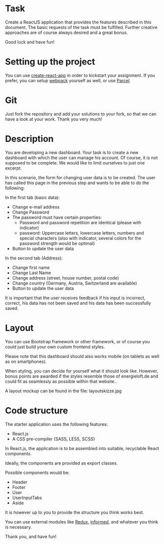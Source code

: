 # Task

Create a ReactJS application that provides the features described in this document.
The basic requests of the task must be fulfilled. Further creative approaches are of course always desired and a great bonus.

Good luck and have fun!

# Setting up the project

You can use [create-react-app](https://facebook.github.io/create-react-app/) in order to kickstart your assignment. 
If you prefer, you can setup [webpack](https://webpack.github.io) yourself as well, or use [Parcel](https://parceljs.org).

# Git

Just fork the repository and add your solutions to your fork, so that we can have a look at your work. Thank you very much!

# Description

You are developing a new dashboard. Your task is to create a new dashboard with which the user can manage his account.
Of course, it is not supposed to be complete. We would like to limit ourselves to just one excerpt.

In this scenario, the form for changing user data is to be created. The user has called this page in the previous step and wants to be able to do the following:

In the first tab (basic data):

- Change e-mail address
- Change Password
- The password must have certain properties:
  - Password and password repetition are identical (please with indicator)
  - password: Uppercase letters, lowercase letters, numbers and special characters (also with indicator, several colors for the password strength would be optimal)
- Button to update the user data

In the second tab (Address):

- Change first name
- Change Last Name
- Change address (street, house number, postal code)
- Change country (Germany, Austria, Switzerland are available)
- Button to update the user data

It is important that the user receives feedback if his input is incorrect, correct, his data has not been saved and his data has been successfully saved.

# Layout

You can use Bootstrap framework or other framework, or of course you could just build your own custom frontend styles.

Please note that this dashboard should also works mobile (on tablets as well as on smartphones).

When styling, you can decide for yourself what it should look like.
However, bonus points are awarded if the styles resemble those of energieloft.de and could fit as seamlessly as possible within that website..

A layout mockup can be found in the file: layoutskizze.jpg

# Code structure

The starter application uses the following features:

- React.js
- A CSS pre-compiler (SASS, LESS, SCSS)

In React.js, the application is to be assembled into suitable, recyclable React components.

Ideally, the components are provided as export classes.

Possible components would be:

- Header
- Footer
- User
- UserInputTabs
- Aside

It is however up to you to provide the structure you think works best.

You can use external modules like [Redux](https://redux.js.org), [informed](https://joepuzzo.github.io/informed/), and whatever you think is necessary.

Thank you, and have fun!
